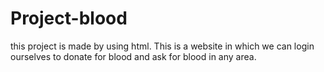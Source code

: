 # Project-blood
this project is made by using html. This is a website in which we can login ourselves to donate for blood and ask for blood in any area.
